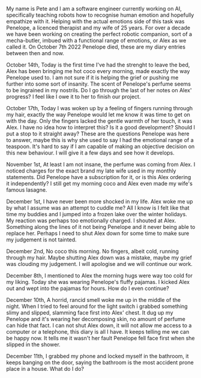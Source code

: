 My name is Pete and I am a software engineer currently working on AI, specifically teaching robots how to recognise human emotion and hopefully empathize with it. Helping with the actual emotions side of this task was Penelope, a licenced therapist and my wife of 25 years. For over a decade we have been working on creating the perfect robotic companion, sort of a mecha-butler, imbued with a functional range of emotions, or Alex as we called it. On October 7th 2022 Penelope died, these are my diary entries between then and now.

October 14th,
Today is the first time I've had the strenght to leave the bed, Alex has been bringing me hot coco every morning, made exactly the way Penelope used to. I am not sure if it is helping the grief or pushing me further into some sort of insanity. The scent of Penelope's perfume seems to be ingrained in my nostrils. Do I go through the last of her notes on Alex' progress? I feel like I owe it to her to finish our project.

October 17th, 
Today I was woken up by a feeling of fingers running through my hair, exactly the way Penelope would let me know it was time to get on with the day. Only the fingers lacked the gentle warmth of her touch, it was Alex. I have no idea how to interpret this? Is it a good development? Should I put a stop to it straight away? These are the questions Penelope was here to answer, maybe this is why she used to say I had the emotional range of a teaspoon. It's hard to say if I am capable of making an objective decision on this new behaviour. I will give it a few days and see how it develops.

November 1st,
At least I am not insane, the perfume was coming from Alex. I noticed charges for the exact brand my late wife used in my monthly statements. Did Penelope have a subscription for it, or is this Alex ordering it independently? I still get my morning coco and Alex even made my wife's famous lasagne.

December 1st, 
I have never been more shocked in my life. Alex woke me up by what I assume was an attempt to cuddle me? All I know is I felt like that time my buddies and I jumped into a frozen lake over the winter holidays. My reaction was perhaps too emotionally charged. I shouted at Alex. Something along the lines of it not being Penelope and it never being able to replace her. Perhaps I need to shut Alex down for some time to make sure my judgement is not tainted.

December 2nd,
No coco this morning. No fingers, albeit cold, running through my hair. Maybe shutting Alex down was a mistake, maybe my grief was clouding my judgement. I will apologise and we will continue our work.

December 8th,
I mentioned to Alex the morning hugs were way too cold for my liking. Today she was wearing Penelope's fluffy pajamas. I kicked Alex out and wept into the pajamas for hours. How do I even continue?

December 10th,
A horrid, rancid smell woke me up in the middle of the night. When I tried to feel around for the light switch i grabbed something slimy and slipped, slamming face first into Alex' chest. It dug up my Penelope and it's wearing her decomposing skin, no amount of perfume can hide that fact. I can not shut Alex down, it will not allow me access to a computer or a telephone, this diary is all I have. It keeps telling me we can be happy now. It tells me it wasn't her fault Penelope fell face first when she slipped in the shower.

December 11th,
I grabbed my phone and locked myself in the bathroom, it keeps banging on the door, saying the bathroom is the most accident prone place in a house. What do I do?